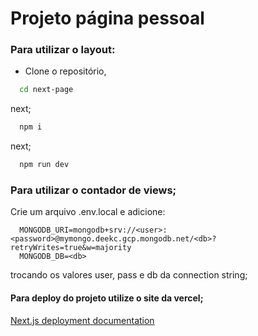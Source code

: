 # Projeto página pessoal

### Para utilizar o layout:

- Clone o repositório,

```bash
  cd next-page
```

next;

```bash
  npm i
```

next;

```bash
  npm run dev
```

### Para utilizar o contador de views;

Crie um arquivo .env.local e adicione:

```text
  MONGODB_URI=mongodb+srv://<user>:<password>@mymongo.deekc.gcp.mongodb.net/<db>?retryWrites=true&w=majority
  MONGODB_DB=<db>
```

trocando os valores user, pass e db da connection string;

#### Para deploy do projeto utilize o site da vercel;

[Next.js deployment documentation](https://nextjs.org/docs/deployment)
